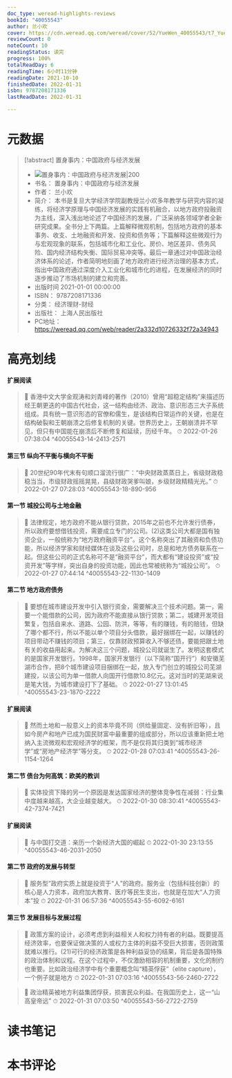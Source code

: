 ```yaml
---
doc_type: weread-highlights-reviews
bookId: "40055543"
author: 兰小欢
cover: https://cdn.weread.qq.com/weread/cover/52/YueWen_40055543/t7_YueWen_40055543.jpg
reviewCount: 0
noteCount: 10
readingStatus: 读完
progress: 100%
totalReadDay: 6
readingTime: 6小时11分钟
readingDate: 2021-10-10
finishedDate: 2022-01-31
isbn: 9787208171336
lastReadDate: 2022-01-31

---
```

# 元数据
> [!abstract] 置身事内：中国政府与经济发展
> - ![ 置身事内：中国政府与经济发展|200](https://cdn.weread.qq.com/weread/cover/52/YueWen_40055543/t7_YueWen_40055543.jpg)
> - 书名： 置身事内：中国政府与经济发展
> - 作者： 兰小欢
> - 简介： 本书是复旦大学经济学院副教授兰小欢多年教学与研究内容的凝练，将经济学原理与中国经济发展的实践有机融合，以地方政府投融资为主线，深入浅出地论述了中国经济的发展，广泛采纳各领域学者全新研究成果。全书分上下两篇。上篇解释微观机制，包括地方政府的基本事务、收支、土地融资和开发、投资和债务等；下篇解释这些微观行为与宏观现象的联系，包括城市化和工业化、房价、地区差异、债务风险、国内经济结构失衡、国际贸易冲突等。最后一章通过对中国政治经济体系的论述，作者简明地刻画了地方政府进行经济治理的基本方式，指出中国政府通过深度介入工业化和城市化的进程，在发展经济的同时逐步推动了市场机制的建立和完善。
> - 出版时间 2021-01-01 00:00:00
> - ISBN： 9787208171336
> - 分类： 经济理财-财经
> - 出版社： 上海人民出版社
> - PC地址：https://weread.qq.com/web/reader/2a332d10726332f72a34943

# 高亮划线

#### 扩展阅读

> 📌 香港中文大学金观涛和刘青峰的著作（2010）曾用“超稳定结构”来描述历经王朝更迭的中国古代社会，这一结构由经济、政治、意识形态三大子系统组成。具有统一意识形态的官僚和儒生，是该结构日常运作的关键，也是在结构破裂和王朝崩溃之后修复机制的关键。世界历史上，王朝崩溃并不罕见，但只有中国能在崩溃后不断修复和延续，历经千年。 
> ⏱ 2022-01-26 07:38:04 ^40055543-14-2413-2571

#### 第三节 纵向不平衡与横向不平衡

> 📌 20世纪90年代末有句顺口溜流行很广：“中央财政蒸蒸日上，省级财政稳稳当当，市级财政摇摇晃晃，县级财政哭爹叫娘，乡级财政精精光光。” 
> ⏱ 2022-01-27 07:28:03 ^40055543-18-890-956

#### 第一节 城投公司与土地金融

> 📌 法律规定，地方政府不能从银行贷款，2015年之前也不允许发行债券，所以政府要想借钱投资，需要成立专门的公司。(2)这类公司大都是国有独资企业，一般统称为“地方政府融资平台”。这个名称突出了其融资和负债功能，所以经济学家和财经媒体在谈及这些公司时，总是和地方债务联系在一起。但这些公司的正式名称可不是“融资平台”，而大都有“建设投资”或“投资开发”等字样，突出自身的投资功能，因此也常被统称为“城投公司”。 
> ⏱ 2022-01-27 07:44:14 ^40055543-22-1130-1409

#### 第二节 地方政府债务

> 📌 要想在城市建设开发中引入银行资金，需要解决三个技术问题。第一，需要一个能借款的公司，因为政府不能直接从银行贷款；第二，城建开发项目繁复，包括自来水、道路、公园、防洪，等等，有的赚钱，有的赔钱，但缺了哪个都不行，所以不能以单个项目分头借款，最好捆绑在一起，以赚钱的项目带动不赚钱的项目；第三，仅靠财政预算收入不够还债，要能把跟土地有关的收益用起来。为解决这三个问题，城投公司就诞生了。发明这套模式的是国家开发银行。1998年，国家开发银行（以下简称“国开行”）和安徽芜湖市合作，把8个城市建设项目捆绑在一起，放入专门创立的城投公司芜湖建投，以该公司为单一借款人向国开行借款10.8亿元。这对当时的芜湖来说是笔大钱，为城市建设打下了基础。 
> ⏱ 2022-01-27 13:01:45 ^40055543-23-1870-2222

#### 扩展阅读

> 📌 然而土地和一般意义上的资本毕竟不同（供给量固定、没有折旧等），且如今房产和地产已成为国民财富中最重要的组成部分，所以应该重新把土地纳入主流微观和宏观经济学的框架，而不是仅将其归类到“城市经济学”或“房地产经济学”等分支。 
> ⏱ 2022-01-28 07:03:41 ^40055543-26-1154-1264

#### 第二节 债台为何高筑：欧美的教训

> 📌 实体投资下降的另一个原因是发达国家经济的整体竞争性在减弱：行业集中度越来越高，大企业越变越大。 
> ⏱ 2022-01-30 08:30:41 ^40055543-42-7374-7421

#### 扩展阅读

> 📌 与中国打交道：亲历一个新经济大国的崛起 
> ⏱ 2022-01-30 23:13:55 ^40055543-46-2031-2050

#### 第二节 政府的发展与转型

> 📌 服务型”政府实质上就是投资于“人”的政府。服务业（包括科技创新）的核心是人力资本，政府加大教育、医疗等民生支出，也就是在加大“人力资本”投 
> ⏱ 2022-01-31 06:57:36 ^40055543-55-6092-6161

#### 第三节 发展目标与发展过程

> 📌 政策方案的设计，必须考虑到利益相关人和权力持有者的利益。既要提高经济效率，也要保证做决策的人或权力主体的利益不受巨大损害，否则政策就难以推行。(21)可行的经济政策是各种利益妥协的结果，背后是各国特殊的政治体制和议程。在这个过程中，不仅激励相容的机制重要，文化的制约也重要。比如政治经济学中有个重要概念叫“精英俘获”（elite capture），一个例子就是地方 
> ⏱ 2022-01-31 07:03:16 ^40055543-56-2460-2722

> 📌 政治精英被地方利益集团俘获，损害民众利益。在我国历史上，这一“山高皇帝远” 
> ⏱ 2022-01-31 07:03:50 ^40055543-56-2722-2759

# 读书笔记

# 本书评论
